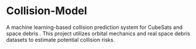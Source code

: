 # Collision-Model
A machine learning-based collision prediction system for CubeSats and space debris . This project utilizes orbital mechanics and real space debris datasets to estimate potential collision risks.
